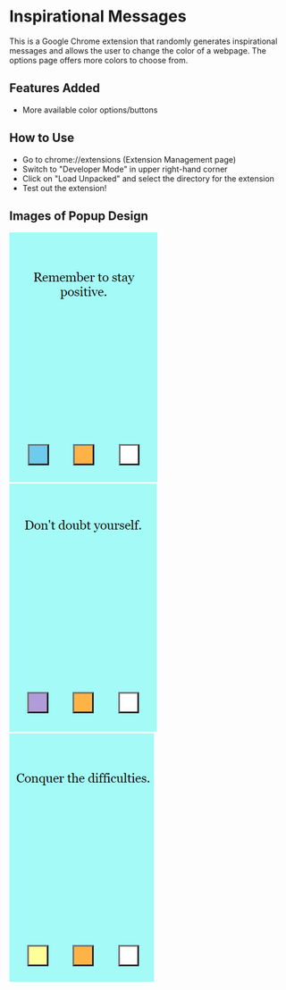 # Inspirational Messages
This is a Google Chrome extension that randomly generates inspirational messages and allows the user to change the color of a webpage. The options page offers more colors to choose from. 

## Features Added
* More available color options/buttons

## How to Use
* Go to chrome://extensions (Extension Management page)
* Switch to "Developer Mode" in upper right-hand corner
* Click on "Load Unpacked" and select the directory for the extension
* Test out the extension!

## Images of Popup Design

![Display popup design](images/popup-design1.png)
![Display popup design](images/popup-design-purple.png)
![Display popup design](images/popup-design-yellow.png)


